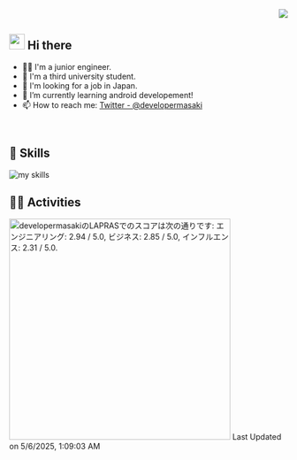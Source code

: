 <!-- 1. GitHub ユーザー名を変更 -->
<div align="right">
  <img src="https://komarev.com/ghpvc/?username=developermasaki" />
</div>

## <img src="https://media.giphy.com/media/hvRJCLFzcasrR4ia7z/giphy.gif" width="28"> Hi there

- 🧑‍💻 I'm a junior engineer.
- 🏫 I'm a third university student.
- 💼 I'm looking for a job in Japan.
- 🌱 I’m currently learning android developement!
- 📫 How to reach me: [Twitter - @developermasaki](https://twitter.com/DeveloperMasaki)
<br>

## 🌱 Skills
<img alt="my skills" src="https://skillicons.dev/icons?theme=dark&perline=7&i=androidstudio,kotlin,figma" />
<br>

## 🏃‍♀️ Activities
<!--START_SECTION:lapras-card-->
<p ><a href="https://lapras.com/public/developermasaki" target="_blank" rel="noopener noreferrer"><img alt="developermasakiのLAPRASでのスコアは次の通りです: エンジニアリング: 2.94 / 5.0, ビジネス: 2.85 / 5.0, インフルエンス: 2.31 / 5.0." src="https://lapras-card-generator.vercel.app/api/svg?e=2.94&b=2.85&i=2.31&b1=%23020E27&b2=%230E5593&i1=%23030E21&i2=%231688BF&l=ja" width="400" ></a>  
Last Updated on 5/6/2025, 1:09:03 AM</p>
<!--END_SECTION:lapras-card-->

